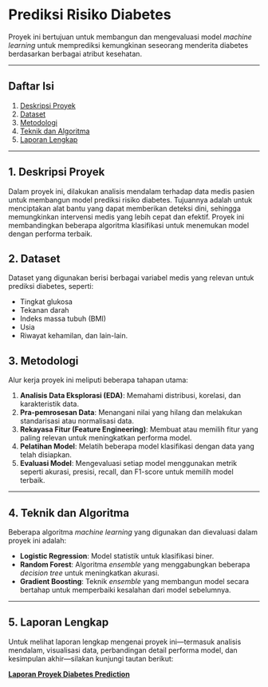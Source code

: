 # Prediksi Risiko Diabetes 

Proyek ini bertujuan untuk membangun dan mengevaluasi model *machine learning* untuk memprediksi kemungkinan seseorang menderita diabetes berdasarkan berbagai atribut kesehatan.

---

## Daftar Isi

1.  [Deskripsi Proyek](#1-deskripsi-proyek)
2.  [Dataset](#2-dataset)
3.  [Metodologi](#3-metodologi)
4.  [Teknik dan Algoritma](#4-teknik-dan-algoritma)
5.  [Laporan Lengkap](#5-laporan-lengkap)

---

## 1. Deskripsi Proyek

Dalam proyek ini, dilakukan analisis mendalam terhadap data medis pasien untuk membangun model prediksi risiko diabetes. Tujuannya adalah untuk menciptakan alat bantu yang dapat memberikan deteksi dini, sehingga memungkinkan intervensi medis yang lebih cepat dan efektif. Proyek ini membandingkan beberapa algoritma klasifikasi untuk menemukan model dengan performa terbaik.

## 2. Dataset

Dataset yang digunakan berisi berbagai variabel medis yang relevan untuk prediksi diabetes, seperti:
-   Tingkat glukosa
-   Tekanan darah
-   Indeks massa tubuh (BMI)
-   Usia
-   Riwayat kehamilan, dan lain-lain.

## 3. Metodologi

Alur kerja proyek ini meliputi beberapa tahapan utama:
1.  **Analisis Data Eksplorasi (EDA)**: Memahami distribusi, korelasi, dan karakteristik data.
2.  **Pra-pemrosesan Data**: Menangani nilai yang hilang dan melakukan standarisasi atau normalisasi data.
3.  **Rekayasa Fitur (Feature Engineering)**: Membuat atau memilih fitur yang paling relevan untuk meningkatkan performa model.
4.  **Pelatihan Model**: Melatih beberapa model klasifikasi dengan data yang telah disiapkan.
5.  **Evaluasi Model**: Mengevaluasi setiap model menggunakan metrik seperti akurasi, presisi, recall, dan F1-score untuk memilih model terbaik.

---

## 4. Teknik dan Algoritma

Beberapa algoritma *machine learning* yang digunakan dan dievaluasi dalam proyek ini adalah:

-   **Logistic Regression**: Model statistik untuk klasifikasi biner.
-   **Random Forest**: Algoritma *ensemble* yang menggabungkan beberapa *decision tree* untuk meningkatkan akurasi.
-   **Gradient Boosting**: Teknik *ensemble* yang membangun model secara bertahap untuk memperbaiki kesalahan dari model sebelumnya.

---

## 5. Laporan Lengkap

Untuk melihat laporan lengkap mengenai proyek ini—termasuk analisis mendalam, visualisasi data, perbandingan detail performa model, dan kesimpulan akhir—silakan kunjungi tautan berikut:

[**Laporan Proyek Diabetes Prediction**](https://github.com/haaahabib/uas-dip/blob/main/source_code/laporan_project.md)
